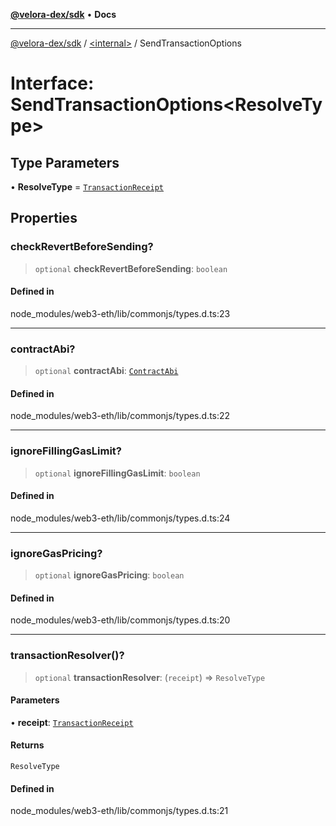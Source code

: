 [**@velora-dex/sdk**](../../README.md) • **Docs**

***

[@velora-dex/sdk](../../globals.md) / [\<internal\>](../README.md) / SendTransactionOptions

# Interface: SendTransactionOptions\<ResolveType\>

## Type Parameters

• **ResolveType** = [`TransactionReceipt`](../namespaces/Users_alexeyshchur_Desktop_Repos_paraswap-sdk_node_modules_web3-types_lib_commonjs_index/type-aliases/TransactionReceipt.md)

## Properties

### checkRevertBeforeSending?

> `optional` **checkRevertBeforeSending**: `boolean`

#### Defined in

node\_modules/web3-eth/lib/commonjs/types.d.ts:23

***

### contractAbi?

> `optional` **contractAbi**: [`ContractAbi`](../type-aliases/ContractAbi.md)

#### Defined in

node\_modules/web3-eth/lib/commonjs/types.d.ts:22

***

### ignoreFillingGasLimit?

> `optional` **ignoreFillingGasLimit**: `boolean`

#### Defined in

node\_modules/web3-eth/lib/commonjs/types.d.ts:24

***

### ignoreGasPricing?

> `optional` **ignoreGasPricing**: `boolean`

#### Defined in

node\_modules/web3-eth/lib/commonjs/types.d.ts:20

***

### transactionResolver()?

> `optional` **transactionResolver**: (`receipt`) => `ResolveType`

#### Parameters

• **receipt**: [`TransactionReceipt`](../namespaces/Users_alexeyshchur_Desktop_Repos_paraswap-sdk_node_modules_web3-types_lib_commonjs_index/type-aliases/TransactionReceipt.md)

#### Returns

`ResolveType`

#### Defined in

node\_modules/web3-eth/lib/commonjs/types.d.ts:21
